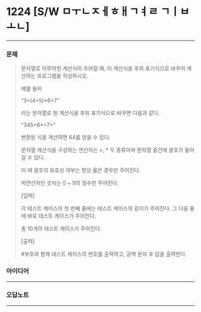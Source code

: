 # 1224 [S/W ㅁㅜㄴㅈㅔㅎㅐㄱㅕㄹ ㄱㅣㅂㅗㄴ]
------------
### 문제

>문자열로 이루어진 계산식이 주어질 때, 이 계산식을 후위 표기식으로 바꾸어 계산하는 프로그램을 작성하시오.
>
>예를 들어
>
>“3+(4+5)*6+7”
>
>라는 문자열로 된 계산식을 후위 표기식으로 바꾸면 다음과 같다.
>
>"345+6*+7+"
>
>변환된 식을 계산하면 64를 얻을 수 있다.
>
>문자열 계산식을 구성하는 연산자는 +, * 두 종류이며 문자열 중간에 괄호가 들어갈 수 있다.
>
>이 때 괄호의 유효성 여부는 항상 옳은 경우만 주어진다.
>
>피연산자인 숫자는 0 ~ 9의 정수만 주어진다.
>
>[입력]
>
>각 테스트 케이스의 첫 번째 줄에는 테스트 케이스의 길이가 주어진다. 그 다음 줄에 바로 테스트 케이스가 주어진다.
>
>총 10개의 테스트 케이스가 주어진다.
>
>[출력]
>
>#부호와 함께 테스트 케이스의 번호를 출력하고, 공백 문자 후 답을 출력한다.

### 아이디어
----------

### 오답노트
----------